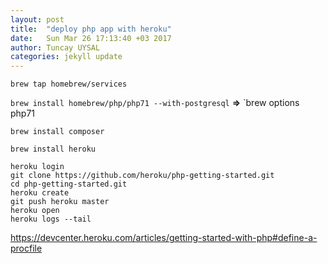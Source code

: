 ```yaml
---
layout: post
title:  "deploy php app with heroku"
date:   Sun Mar 26 17:13:40 +03 2017
author: Tuncay UYSAL
categories: jekyll update
---
```


`brew tap homebrew/services`

`brew install homebrew/php/php71 --with-postgresql` **=>** `brew options php71

`brew install composer`

`brew install heroku`

```
heroku login
git clone https://github.com/heroku/php-getting-started.git
cd php-getting-started.git
heroku create
git push heroku master
heroku open
heroku logs --tail
```


https://devcenter.heroku.com/articles/getting-started-with-php#define-a-procfile

